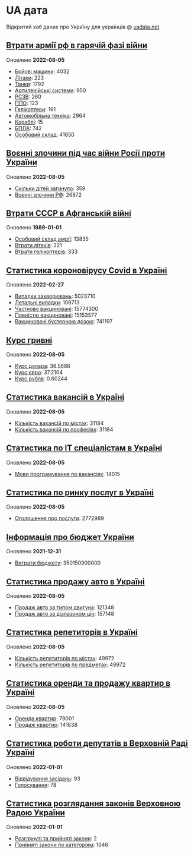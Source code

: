 # UA дата
Відкритий хаб даних про Україну для українців @ [uadata.net](https://uadata.net/)

## [Втрати армії рф в гарячій фазі війни](https://uadata.net/vtraty-rf.data)
Оновлено **2022-08-05**

- [Бойові машини](https://uadata.net/vtraty-rf:bbm.data): 4032
- [Літаки](https://uadata.net/vtraty-rf:planes.data): 223
- [Танки](https://uadata.net/vtraty-rf:tanks.data): 1792
- [Артилерійські системи](https://uadata.net/vtraty-rf:artilery.data): 950
- [РСЗВ](https://uadata.net/vtraty-rf:rszv.data): 260
- [ППО](https://uadata.net/vtraty-rf:ppo.data): 123
- [Гелікоптери](https://uadata.net/vtraty-rf:helicopters.data): 191
- [Автомобільна техніка](https://uadata.net/vtraty-rf:auto.data): 2964
- [Кораблі](https://uadata.net/vtraty-rf:ships.data): 15
- [БПЛА](https://uadata.net/vtraty-rf:bpla.data): 742
- [Особовий склад](https://uadata.net/vtraty-rf.data): 41650

## [Воєнні злочини під час війни Росії проти України](https://uadata.net/zlochiny-rf.data)
Оновлено **2022-08-05**

- [Скільки дітей загинуло](https://uadata.net/zlochiny-rf.data): 359
- [Воєнні злочини РФ](https://uadata.net/zlochiny-rf:registered-crimes.data): 26872

## [Втрати СССР в Афганській війні](https://uadata.net/vtraty-su-in-afgan.data)
Оновлено **1989-01-01**

- [Особовий склад амрії](https://uadata.net/vtraty-su-in-afgan.data): 13835
- [Втрати літаків](https://uadata.net/vtraty-su-in-afgan:soviet-aircraft-losses-in-afgan-war.data): 221
- [Втрати гелікоптерів](https://uadata.net/vtraty-su-in-afgan:soviet-helicopters-losses-in-afgan-war.data): 333

## [Статистика короновірусу Covid в Україні](https://uadata.net/corona.data)
Оновлено **2022-02-27**

- [Випадки захворювань](https://uadata.net/corona.data): 5023710
- [Летальні випадки](https://uadata.net/corona:totla-deaths.data): 108713
- [Частково вакциновані](https://uadata.net/corona:persons-vaccinated.data): 15774300
- [Повністю вакциновані](https://uadata.net/corona:persons-fully-vaccinated.data): 15153577
- [Вакциновані бустерною дозою](https://uadata.net/corona:persons-with-booster.data): 741197

## [Курс гривні](https://uadata.net/kurs-hryvni.data)
Оновлено **2022-08-05**

- [Курс долара](https://uadata.net/kurs-hryvni.data): 36.5686
- [Курс євро](https://uadata.net/kurs-hryvni:euro-to-hryvna.data): 37.2104
- [Курс рубля](https://uadata.net/kurs-hryvni:fubl-to-hryvna.data): 0.60244

## [Статистика вакансій в Україні](https://uadata.net/rynok-praci.data)
Оновлено **2022-08-05**

- [Кількість вакансій по містах](https://uadata.net/rynok-praci.data): 31184
- [Кількість вакансій по професіях](https://uadata.net/rynok-praci:positions.data): 31184

## [Статистика по ІТ спеціалістам в Україні](https://uadata.net/rozrobka-softu.data)
Оновлено **2022-08-05**

- [Мови програмування по вакансіях](https://uadata.net/rozrobka-softu.data): 14015

## [Статистика по ринку послуг в Україні](https://uadata.net/poslugy.data)
Оновлено **2022-08-05**

- [Оголошення про послуги](https://uadata.net/poslugy.data): 2772989

## [Інформація про бюджет України](https://uadata.net/budget.data)
Оновлено **2021-12-31**

- [Витрати бюджету](https://uadata.net/budget.data): 350150900000

## [Статистика продажу авто в Україні](https://uadata.net/automobiles.data)
Оновлено **2022-08-05**

- [Продаж авто за типом двигуна](https://uadata.net/automobiles.data): 121348
- [Продаж авто за діапазоном цін](https://uadata.net/automobiles:auto-prices.data): 157148

## [Статистика репетиторів в Україні](https://uadata.net/tutors.data)
Оновлено **2022-08-05**

- [Кількість репетиторів по містах](https://uadata.net/tutors.data): 49972
- [Кількість репетиторів по предметах](https://uadata.net/tutors:tutor-subjects.data): 49972

## [Статистика оренди та продажу квартир в Україні](https://uadata.net/flats.data)
Оновлено **2022-08-05**

- [Оренда квартир](https://uadata.net/flats.data): 79001
- [Продаж квартир](https://uadata.net/flats:sell-flat.data): 141638

## [Статистика роботи депутатів в Верховній Раді Україні](https://uadata.net/rada-deputats.data)
Оновлено **2022-01-01**

- [Відвідування засідань](https://uadata.net/rada-deputats.data): 93
- [Голосування](https://uadata.net/rada-deputats:deputy-votes.data): 78

## [Статистика розглядання законів Верховною Радою України](https://uadata.net/rada-laws.data)
Оновлено **2022-01-01**

- [Розглянуті та прийняті закони](https://uadata.net/rada-laws.data): 2
- [Прийняті закони по категоріям](https://uadata.net/rada-laws:laws-by-cat.data): 1046

